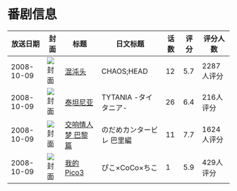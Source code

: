 # 番剧信息

|放送日期|封面|标题|日文标题|话数|评分|评分人数|
|---|---|---|---|---|---|---|
|2008-10-09|![封面](https://lain.bgm.tv/pic/cover/c/17/0c/884_PPxeJ.jpg)|[混沌头](https://bangumi.tv/subject/884)|CHAOS;HEAD|12|5.7|2287人评分|
|2008-10-09|![封面](https://lain.bgm.tv/pic/cover/c/ed/db/1037_2KIY8.jpg)|[泰坦尼亚](https://bangumi.tv/subject/1037)|TYTANIA -タイタニア-|26|6.4|216人评分|
|2008-10-09|![封面](https://lain.bgm.tv/pic/cover/c/36/83/1966_gSCg8.jpg)|[交响情人梦 巴黎篇](https://bangumi.tv/subject/1966)|のだめカンタービレ 巴里編|11|7.7|1624人评分|
|2008-10-09|![封面](https://bangumi.tv/img/no_icon_subject.png)|[我的Pico3](https://bangumi.tv/subject/7962)|ぴこ×CoCo×ちこ|1|5.9|429人评分|
